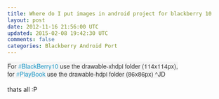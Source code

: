 ```yaml
---
title: Where do I put images in android project for blackberry 10
layout: post
date: 2012-11-16 21:56:00 UTC
updated: 2015-02-08 19:42:30 UTC
comments: false
categories: Blackberry Android Port
---
```

<span style="background-color: whitesmoke; color: #333333; font-family: 'Helvetica Neue', Arial, sans-serif; font-size: 14px; line-height: 18px;">For&nbsp;</span><a class="twitter-hashtag pretty-link js-nav" data-query-source="hashtag_click" dir="ltr" href="https://twitter.com/search?q=%23BlackBerry10&amp;src=hash" style="background-color: whitesmoke; color: #1f98c7; font-family: 'Helvetica Neue', Arial, sans-serif; font-size: 14px; line-height: 18px; text-decoration: initial;"><s style="color: #78c1dd; text-decoration: initial;">#</s><b style="color: inherit; font-weight: normal;">BlackBerry10</b></a><span style="background-color: whitesmoke; color: #333333; font-family: 'Helvetica Neue', Arial, sans-serif; font-size: 14px; line-height: 18px;">&nbsp;use the drawable-xhdpi folder (114x114px), for&nbsp;</span><a class="twitter-hashtag pretty-link js-nav" data-query-source="hashtag_click" dir="ltr" href="https://twitter.com/search?q=%23PlayBook&amp;src=hash" style="background-color: whitesmoke; color: #1f98c7; font-family: 'Helvetica Neue', Arial, sans-serif; font-size: 14px; line-height: 18px; text-decoration: initial;"><s style="color: #78c1dd; text-decoration: initial;">#</s><b style="color: inherit; font-weight: normal;">PlayBook</b></a><span style="background-color: whitesmoke; color: #333333; font-family: 'Helvetica Neue', Arial, sans-serif; font-size: 14px; line-height: 18px;">&nbsp;use the drawable-hdpi&nbsp;folder (86x86px)&nbsp;^JD</span><br /><span style="background-color: whitesmoke; color: #333333; font-family: 'Helvetica Neue', Arial, sans-serif; font-size: 14px; line-height: 18px;"><br /></span>thats all :P